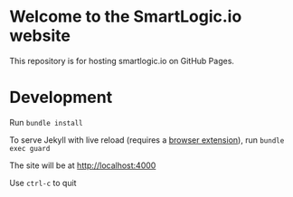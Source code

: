 # Welcome to the SmartLogic.io website

This repository is for hosting smartlogic.io on GitHub Pages.

# Development

Run `bundle install`

To serve Jekyll with live reload (requires a [browser extension](http://feedback.livereload.com/knowledgebase/articles/86242-how-do-i-install-and-use-the-browser-extensions-)), run `bundle exec guard`

The site will be at [http://localhost:4000](http://localhost:4000)

Use `ctrl-c` to quit
